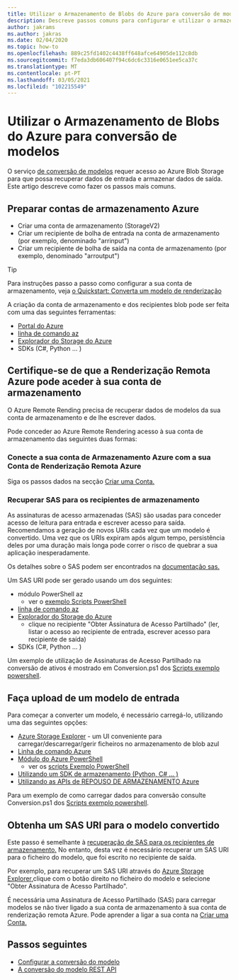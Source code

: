 ```yaml
---
title: Utilizar o Armazenamento de Blobs do Azure para conversão de modelos
description: Descreve passos comuns para configurar e utilizar o armazenamento de bolhas para conversão de modelos.
author: jakrams
ms.author: jakras
ms.date: 02/04/2020
ms.topic: how-to
ms.openlocfilehash: 889c25fd1402c4438ff648afce64905de112c8db
ms.sourcegitcommit: f7eda3db606407f94c6dc6c3316e0651ee5ca37c
ms.translationtype: MT
ms.contentlocale: pt-PT
ms.lasthandoff: 03/05/2021
ms.locfileid: "102215549"
---
```

# <a name="use-azure-blob-storage-for-model-conversion"></a>Utilizar o Armazenamento de Blobs do Azure para conversão de modelos

O serviço [de conversão de modelos](model-conversion.md) requer acesso ao Azure Blob Storage para que possa recuperar dados de entrada e armazenar dados de saída. Este artigo descreve como fazer os passos mais comuns.

## <a name="prepare-azure-storage-accounts"></a>Preparar contas de armazenamento Azure

- Criar uma conta de armazenamento (StorageV2)
- Criar um recipiente de bolha de entrada na conta de armazenamento (por exemplo, denominado "arrinput")
- Criar um recipiente de bolha de saída na conta de armazenamento (por exemplo, denominado "arroutput")

> [!TIP]
> Para instruções passo a passo como configurar a sua conta de armazenamento, veja [o Quickstart: Converta um modelo de renderização](../../quickstarts/convert-model.md)

A criação da conta de armazenamento e dos recipientes blob pode ser feita com uma das seguintes ferramentas:

- [Portal do Azure](https://portal.azure.com)
- [linha de comando az](/cli/azure/install-azure-cli)
- [Explorador do Storage do Azure](https://azure.microsoft.com/features/storage-explorer/)
- SDKs (C#, Python ... )

## <a name="ensure-azure-remote-rendering-can-access-your-storage-account"></a>Certifique-se de que a Renderização Remota Azure pode aceder à sua conta de armazenamento

O Azure Remote Rending precisa de recuperar dados de modelos da sua conta de armazenamento e de lhe escrever dados.

Pode conceder ao Azure Remote Rendering acesso à sua conta de armazenamento das seguintes duas formas:

### <a name="connect-your-azure-storage-account-with-your-azure-remote-rendering-account"></a>Conecte a sua conta de Armazenamento Azure com a sua Conta de Renderização Remota Azure

Siga os passos dados na secção [Criar uma Conta.](../create-an-account.md#link-storage-accounts)

### <a name="retrieve-sas-for-the-storage-containers"></a>Recuperar SAS para os recipientes de armazenamento

As assinaturas de acesso armazenadas (SAS) são usadas para conceder acesso de leitura para entrada e escrever acesso para saída. Recomendamos a geração de novos URIs cada vez que um modelo é convertido. Uma vez que os URIs expiram após algum tempo, persistência deles por uma duração mais longa pode correr o risco de quebrar a sua aplicação inesperadamente.

Os detalhes sobre o SAS podem ser encontrados na [documentação sas.](../../../storage/common/storage-sas-overview.md)

Um SAS URI pode ser gerado usando um dos seguintes:

- módulo PowerShell az
  - ver o [exemplo Scripts PowerShell](../../samples/powershell-example-scripts.md)
- [linha de comando az](/cli/azure/install-azure-cli)
- [Explorador do Storage do Azure](https://azure.microsoft.com/features/storage-explorer/)
  - clique no recipiente "Obter Assinatura de Acesso Partilhado" (ler, listar o acesso ao recipiente de entrada, escrever acesso para recipiente de saída)
- SDKs (C#, Python ... )

Um exemplo de utilização de Assinaturas de Acesso Partilhado na conversão de ativos é mostrado em Conversion.ps1 dos [Scripts exemplo powershell](../../samples/powershell-example-scripts.md#script-conversionps1).

## <a name="upload-an-input-model"></a>Faça upload de um modelo de entrada

Para começar a converter um modelo, é necessário carregá-lo, utilizando uma das seguintes opções:

- [Azure Storage Explorer](https://azure.microsoft.com/features/storage-explorer/) - um UI conveniente para carregar/descarregar/gerir ficheiros no armazenamento de blob azul
- [Linha de comando Azure](../../../storage/blobs/storage-quickstart-blobs-cli.md)
- [Módulo do Azure PowerShell](/powershell/azure/install-az-ps?view=azps-2.2.0)
  - ver os [scripts Exemplo PowerShell](../../samples/powershell-example-scripts.md)
- [Utilizando um SDK de armazenamento (Python, C# ... )](../../../storage/index.yml)
- [Utilizando as APIs de REPOUSO DE ARMAZENAMENTO Azure](/rest/api/storageservices/blob-service-rest-api)

Para um exemplo de como carregar dados para conversão consulte Conversion.ps1 dos [Scripts exemplo powershell](../../samples/powershell-example-scripts.md#script-conversionps1).

## <a name="get-a-sas-uri-for-the-converted-model"></a>Obtenha um SAS URI para o modelo convertido

Este passo é semelhante à [recuperação de SAS para os recipientes de armazenamento.](#retrieve-sas-for-the-storage-containers) No entanto, desta vez é necessário recuperar um SAS URI para o ficheiro do modelo, que foi escrito no recipiente de saída.

Por exemplo, para recuperar um SAS URI através do [Azure Storage Explorer,](https://azure.microsoft.com/features/storage-explorer/)clique com o botão direito no ficheiro do modelo e selecione "Obter Assinatura de Acesso Partilhado".

É necessária uma Assinatura de Acesso Partilhado (SAS) para carregar modelos se não tiver ligado a sua conta de armazenamento à sua conta de renderização remota Azure. Pode aprender a ligar a sua conta na [Criar uma Conta.](../create-an-account.md#link-storage-accounts)

## <a name="next-steps"></a>Passos seguintes

- [Configurar a conversão do modelo](configure-model-conversion.md)
- [A conversão do modelo REST API](conversion-rest-api.md)
